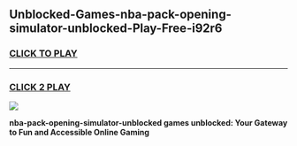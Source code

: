 
## Unblocked-Games-nba-pack-opening-simulator-unblocked-Play-Free-i92r6
<h3>
<a href="https://premium76.site?title=nba-pack-opening-simulator-unblocked&ref=21A">CLICK TO PLAY</a></h3>
<hr>

<h3>
<a href="https://premium76.site?title=nba-pack-opening-simulator-unblocked&ref=21A">CLICK 2 PLAY</a>
  
</h3>

<a href="https://premium76.site?title=nba-pack-opening-simulator-unblocked&ref=21A"><img src="https://clearcache.store/games.png"></a>


**nba-pack-opening-simulator-unblocked games unblocked: Your Gateway to Fun and Accessible Online Gaming**
